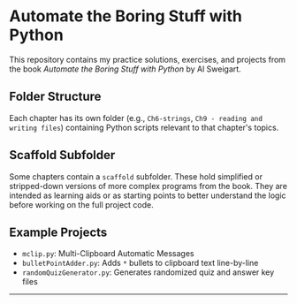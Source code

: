 # Automate the Boring Stuff with Python 

This repository contains my practice solutions, exercises, and projects from the book *Automate the Boring Stuff with Python* by Al Sweigart.

## Folder Structure

Each chapter has its own folder (e.g., `Ch6-strings`, `Ch9 - reading and writing files`) containing Python scripts relevant to that chapter's topics.

## Scaffold Subfolder

Some chapters contain a `scaffold` subfolder. These hold simplified or stripped-down versions of more complex programs from the book. They are intended as learning aids or as starting points to better understand the logic before working on the full project code.

## Example Projects

- `mclip.py`: Multi-Clipboard Automatic Messages
- `bulletPointAdder.py`: Adds `*` bullets to clipboard text line-by-line
- `randomQuizGenerator.py`: Generates randomized quiz and answer key files

---
